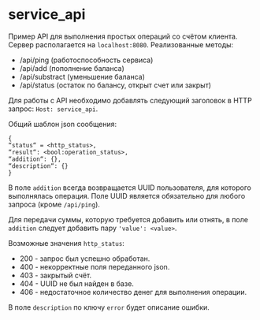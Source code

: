# service_api
Пример API для выполнения простых операций со счётом клиента. Сервер располагается на `localhost:8080`.
Реализованные методы:
* /api/ping (работоспособность сервиса)
* /api/add (пополнение баланса)
* /api/substract (уменьшение баланса)
* /api/status (остаток по балансу, открыт счет или закрыт)

Для работы с API необходимо добавлять следующий заголовок в HTTP запрос: `Host: service_api`.

Общий шаблон json сообщения:

```
{
“status“ = <http_status>,
“result“: <bool:operation_status>,
“addition“: {},
“description“: {}
}
```

В поле `addition` всегда возвращается UUID пользователя, для которого выполнялась операция. Поле UUID является обязательно для любого запроса (кроме `/api/ping`).

Для передачи суммы, которую требуется добавить или отнять, в поле `addition` следует добавить пару `'value': <value>`.

Возможные значения `http_status`:
* 200 - запрос был успешно обработан.
* 400 - некорректные поля переданного json.
* 403 - закрытый счёт.
* 404 - UUID не был найден в базе.
* 406 - недостаточное количество денег для выполнения операции.

В поле `description` по ключу `error` будет описание ошибки.
